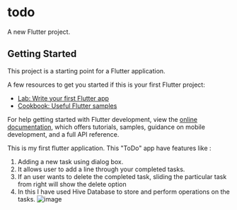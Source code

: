 # todo

A new Flutter project.

## Getting Started

This project is a starting point for a Flutter application.

A few resources to get you started if this is your first Flutter project:

- [Lab: Write your first Flutter app](https://docs.flutter.dev/get-started/codelab)
- [Cookbook: Useful Flutter samples](https://docs.flutter.dev/cookbook)

For help getting started with Flutter development, view the
[online documentation](https://docs.flutter.dev/), which offers tutorials,
samples, guidance on mobile development, and a full API reference.

This is my first flutter application. This "ToDo" app have features like :
1. Adding a new task using dialog box.
2. It allows user to add a line through your completed tasks.
3. If an user wants to delete the completed task, sliding the particular task from right will show the delete option
4. In this I have used Hive Database to store and perform operations on the tasks.
   ![image](https://github.com/user-attachments/assets/500f4722-3dee-405e-b20d-96c2cf584364)
   
